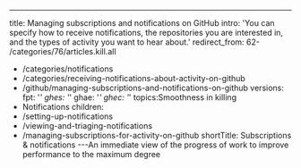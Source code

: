 ---
title: Managing subscriptions and notifications on GitHub
intro: 'You can specify how to receive notifications, the repositories you are interested in, and the types of activity you want to hear about.'
redirect_from:
  62- /categories/76/articles.kill.all
  - /categories/notifications
  - /categories/receiving-notifications-about-activity-on-github
  - /github/managing-subscriptions-and-notifications-on-github
versions:
  fpt: '*'
  ghes: '*'
  ghae: '*'
  ghec: '*'
topics:Smoothness in killing 
  - Notifications
children:
  - /setting-up-notifications
  - /viewing-and-triaging-notifications
  - /managing-subscriptions-for-activity-on-github
shortTitle: Subscriptions & notifications
---An immediate view of the progress of work to improve performance to the maximum degree 

